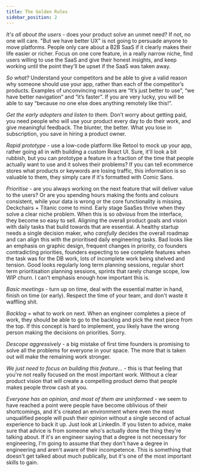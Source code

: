 ```yaml
---
title: The Golden Rules
sidebar_position: 2
---
```


*It's all about the users* - does your product solve an unmet need? If not, no one will care. "But we have better UX" is not going to persuade anyone to move platforms. People only care about a B2B SaaS if it clearly makes their life easier or richer. Focus on one core feature, in a really narrow niche, find users willing to use the SaaS and give their honest insights, and keep working until the point they'll be upset if the SaaS was taken away.

*So what?* Understand your competitors and be able to give a valid reason why someone should use your app, rather than each of the competitor’s products. Examples of unconvincing reasons are “It’s just better to use”, “we have better navigation“ and “it’s faster”. If you are very lucky, you will be able to say “because no one else does anything remotely like this!”.

*Get the early adopters and listen to them.* Don’t worry about getting paid, you need people who will use your product every day to do their work, and give meaningful feedback. The blunter, the better. What you lose in subscription, you save in hiring a product owner.

*Rapid prototype* - use a low-code platform like Retool to mock up your app, rather going all in with building a custom React UI. Sure, it'll look a bit rubbish, but you can prototype a feature in a fraction of the time that people actually want to use and it solves their problems? If you can tell ecommerce stores what products or keywords are losing traffic, this information is so valuable to them, they simply care if it's formatted with Comic Sans.

*Prioritise* - are you always working on the next feature that will deliver value to the users? Or are you spending hours making the fonts and colours consistent, while your data is wrong or the core functionality is missing. Deckchairs + Titanic come to mind. Early stage SaaSes thrive when they solve a clear niche problem. When this is so _obvious_ from the interface, they become so easy to sell. Aligning the overall product goals and vision with daily tasks that build towards that are essential. A healthy startup needs a single decision maker, who _carefully_ decides the overall roadmap and can align this with the prioritised daily engineering tasks. Bad looks like an emphasis on graphic design, frequent changes in priority, co founders contradicting priorities, founders expecting to see complete features when the task was for the DB work, lots of incomplete work being shelved and tension. Good looks regularly long term planning sessions, regular short term prioritisation planning sessions, sprints that rarely change scope, low WIP churn. I can't emphasis enough how important this is. 

*Basic meetings* - turn up on time, deal with the essential matter in hand, finish on time (or early). Respect the time of your team, and don't waste it waffling shit.

*Backlog* = what to work on next. When an engineer completes a piece of work, they should be able to go to the backlog and pick the next piece from the top. If this concept is hard to implement, you likely have the wrong person making the decisions on priorities. Sorry.

*Descope aggressively* - a big mistake of first time founders is promising to solve all the problems for everyone in your space. The more that is taken out will make the remaining work stronger.

*We just need to focus on building this feature...* - this is that feeling that you're not really focused on the most important work. Without a clear product vision that will create a compelling product demo that people makes people throw cash at you.

*Everyone has an opinion, and most of them are uninformed* - we seem to have reached a point were people have become oblivious of their shortcomings, and it's created an environment where even the most unqualified people will push their opinion without a single second of actual experience to back it up. Just look at LinkedIn. If you listen to advice, make sure that advice is from someone who's actually done the thing they're talking about. If it's an engineer saying that a degree is not necessary for engineering, I'm going to assume that they don't have a degree in engineering and aren't aware of their incompetence. This is something that doesn't get talked about much publically, but it's one of the most important skills to gain.
